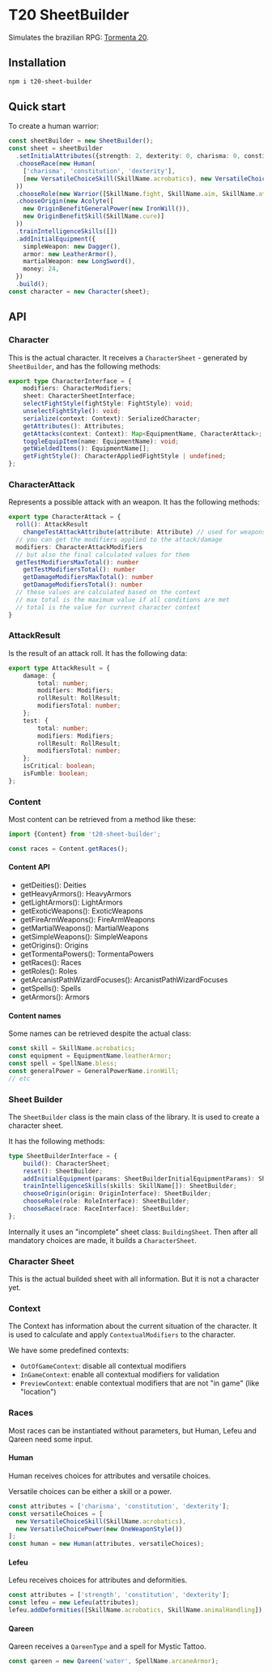 # T20 SheetBuilder

Simulates the brazilian RPG: [Tormenta 20](https://jamboeditora.com.br/produto/tormenta20-edicao-jogo-do-ano-digital/).

## Installation

```sh
npm i t20-sheet-builder
```

## Quick start

To create a human warrior:

```ts
const sheetBuilder = new SheetBuilder();
const sheet = sheetBuilder
  .setInitialAttributes({strength: 2, dexterity: 0, charisma: 0, constitution: 0, intelligence: 0, wisdom: 2})
  .chooseRace(new Human(
    ['charisma', 'constitution', 'dexterity'], 
    [new VersatileChoiceSkill(SkillName.acrobatics), new VersatileChoicePower(new OneWeaponStyle())] 
  ))
  .chooseRole(new Warrior([SkillName.fight, SkillName.aim, SkillName.athletics]))
  .chooseOrigin(new Acolyte([
    new OriginBenefitGeneralPower(new IronWill()), 
    new OriginBenefitSkill(SkillName.cure)]
  ))
  .trainIntelligenceSkills([])
  .addInitialEquipment({
    simpleWeapon: new Dagger(),
    armor: new LeatherArmor(),
    martialWeapon: new LongSword(),
    money: 24,
  })
  .build();
const character = new Character(sheet);
```
## API
### Character

This is the actual character. It receives a `CharacterSheet` - generated by `SheetBuilder`, and has the following methods:

```ts
export type CharacterInterface = {
	modifiers: CharacterModifiers;
	sheet: CharacterSheetInterface;
	selectFightStyle(fightStyle: FightStyle): void;
	unselectFightStyle(): void;
	serialize(context: Context): SerializedCharacter;
	getAttributes(): Attributes;
	getAttacks(context: Context): Map<EquipmentName, CharacterAttack>;
	toggleEquipItem(name: EquipmentName): void;
	getWieldedItems(): EquipmentName[];
	getFightStyle(): CharacterAppliedFightStyle | undefined;
};
```

### CharacterAttack

Represents a possible attack with an weapon. It has the following methods:

```ts
export type CharacterAttack = {
  roll(): AttackResult 
	changeTestAttackAttribute(attribute: Attribute) // used for weapons that allow to change the used attribute
  // you can get the modifiers applied to the attack/damage
  modifiers: CharacterAttackModifiers
  // but also the final calculated values for them
  getTestModifiersMaxTotal(): number
	getTestModifiersTotal(): number
	getDamageModifiersMaxTotal(): number
	getDamageModifiersTotal(): number
  // these values are calculated based on the context
  // max total is the maximum value if all conditions are met
  // total is the value for current character context
}
```

### AttackResult

Is the result of an attack roll. It has the following data:

```ts
export type AttackResult = {
	damage: {
		total: number;
		modifiers: Modifiers;
		rollResult: RollResult;
		modifiersTotal: number;
	};
	test: {
		total: number;
		modifiers: Modifiers;
		rollResult: RollResult;
		modifiersTotal: number;
	};
	isCritical: boolean;
	isFumble: boolean;
};
```

### Content

Most content can be retrieved from a method like these:


```ts
import {Content} from 't20-sheet-builder';

const races = Content.getRaces();
```

#### Content API

- getDeities(): Deities 
- getHeavyArmors(): HeavyArmors 
- getLightArmors(): LightArmors 
- getExoticWeapons(): ExoticWeapons 
- getFireArmWeapons(): FireArmWeapons 
- getMartialWeapons(): MartialWeapons 
- getSimpleWeapons(): SimpleWeapons 
- getOrigins(): Origins 
- getTormentaPowers(): TormentaPowers 
- getRaces(): Races 
- getRoles(): Roles 
- getArcanistPathWizardFocuses(): ArcanistPathWizardFocuses 
- getSpells(): Spells 
- getArmors(): Armors 

#### Content names

Some names can be retrieved despite the actual class:

```ts
const skill = SkillName.acrobatics;
const equipment = EquipmentName.leatherArmor;
const spell = SpellName.bless;
const generalPower = GeneralPowerName.ironWill;
// etc
```

### Sheet Builder

The `SheetBuilder` class is the main class of the library. It is used to create a character sheet.

It has the following methods:

```ts
type SheetBuilderInterface = {
	build(): CharacterSheet;
	reset(): SheetBuilder;
	addInitialEquipment(params: SheetBuilderInitialEquipmentParams): SheetBuilder;
	trainIntelligenceSkills(skills: SkillName[]): SheetBuilder;
	chooseOrigin(origin: OriginInterface): SheetBuilder;
	chooseRole(role: RoleInterface): SheetBuilder;
	chooseRace(race: RaceInterface): SheetBuilder;
};
```

Internally it uses an "incomplete" sheet class: `BuildingSheet`. Then after all mandatory choices are made, it builds a `CharacterSheet`.

### Character Sheet

This is the actual builded sheet with all information. But it is not a character yet.


### Context

The Context has information about the current situation of the character. It is used to calculate and apply `ContextualModifiers` to the character.

We have some predefined contexts:

- `OutOfGameContext`: disable all contextual modifiers
- `InGameContext`: enable all contextual modifiers for validation
- `PreviewContext`: enable contextual modifiers that are not "in game" (like "location")

### Races

Most races can be instantiated without parameters, but Human, Lefeu and Qareen need some input.

#### Human

Human receives choices for attributes and versatile choices.

Versatile choices can be either a skill or a power.

```ts
const attributes = ['charisma', 'constitution', 'dexterity'];
const versatileChoices = [
  new VersatileChoiceSkill(SkillName.acrobatics), 
  new VersatileChoicePower(new OneWeaponStyle())
]; 
const human = new Human(attributes, versatileChoices);
```

#### Lefeu

Lefeu receives choices for attributes and deformities.

```ts
const attributes = ['strength', 'constitution', 'dexterity'];
const lefeu = new Lefeu(attributes);
lefeu.addDeformities([SkillName.acrobatics, SkillName.animalHandling]);
```

#### Qareen

Qareen receives a `QareenType` and a spell for Mystic Tattoo.

```ts
const qareen = new Qareen('water', SpellName.arcaneArmor);
```